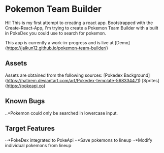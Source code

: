 # Pokemon Team Builder

Hi! This is my first attempt to creating a react app. Bootstrapped with the Create-React-App, I'm trying to create a Pokemon Team Builder with a built in PokeDex you could use to search for pokemon.

This app is currently a work-in-progress and is live at [Demo] (https://jaikun12.github.io/pokemon-team-builder/)

## Assets
Assets are obtained from the following sources:
[Pokedex Background] (https://hatirem.deviantart.com/art/Pokedex-template-568334471)
[Sprites] (https://pokeapi.co)

## Known Bugs
..*Pokemon could only be searched in lowercase input.

## Target Features
⋅⋅*PokeDex integrated to PokeApi
⋅⋅*Save pokemons to lineup
⋅⋅*Modify individual pokemons from lineup